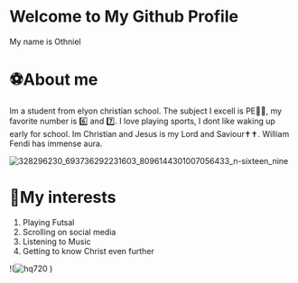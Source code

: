 <h1>Welcome to My Github Profile</h1>
</p>My name is Othniel</p>

<h1>⚽About me</h1>
<p>Im a student from elyon christian school. The subject I 
excell is PE🥶🥶, my favorite number is 6️⃣ and 7️⃣. I love
playing sports, I dont like waking up early for school.
Im Christian and Jesus is my Lord and Saviour✝️✝️. William
Fendi has immense aura.</p>

![328296230_693736292231603_8096144301007056433_n-sixteen_nine](https://github.com/user-attachments/assets/c2d43eb6-6b74-43b8-a2de-4dabd732ea53)

<h1>🎯My interests</h1>
<ol>
  <li>Playing Futsal</li>
  <li>Scrolling on social media</li>
  <li>Listening to Music</li>
  <li>Getting to know Christ even further</li>
</ol>
<a></a>

!(![hq720](https://github.com/user-attachments/assets/9308b5ae-d343-4626-8c74-ecfafcc837c6)
)
